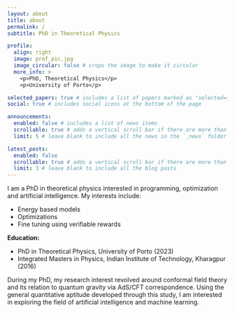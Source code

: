 ```yaml
---
layout: about
title: about
permalink: /
subtitle: PhD in Theoretical Physics

profile:
  align: right
  image: prof_pic.jpg
  image_circular: false # crops the image to make it circular
  more_info: >
    <p>PhD, Theoretical Physics</p>
    <p>University of Porto</p>

selected_papers: true # includes a list of papers marked as "selected={true}"
social: true # includes social icons at the bottom of the page

announcements:
  enabled: false # includes a list of news items
  scrollable: true # adds a vertical scroll bar if there are more than 3 news items
  limit: 5 # leave blank to include all the news in the `_news` folder

latest_posts:
  enabled: false
  scrollable: true # adds a vertical scroll bar if there are more than 3 new posts items
  limit: 3 # leave blank to include all the blog posts
---
```


I am a PhD in theoretical physics interested in programming, optimization and artificial intelligence. My interests include:

- Energy based models
- Optimizations
- Fine tuning using verifiable rewards

**Education:**
- PhD in Theoretical Physics, University of Porto (2023)
- Integrated Masters in Physics, Indian Institute of Technology, Kharagpur (2016)

During my PhD, my research interest revolved around conformal field theory and its relation to quantum gravity via AdS/CFT correspondence. Using the general quantitative aptitude developed through this study, I am interested in exploring the field of artificial intelligence and machine learning.
